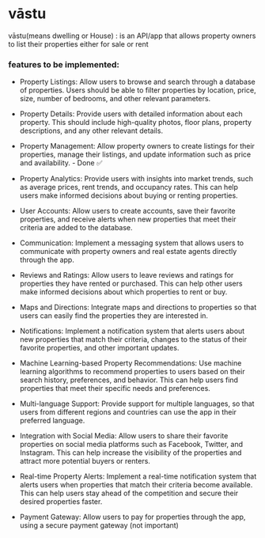 # vāstu

vāstu(means dwelling or House) : is an API/app that allows property owners to list their properties either for sale or rent

### features to be implemented:

- Property Listings: Allow users to browse and search through a database of properties. Users should be able to filter properties by location, price, size, number of bedrooms, and other relevant parameters.

- Property Details: Provide users with detailed information about each property. This should include high-quality photos, floor plans, property descriptions, and any other relevant details.

- Property Management: Allow property owners to create listings for their properties, manage their listings, and update information such as price and availability. - Done :white_check_mark:

- Property Analytics: Provide users with insights into market trends, such as average prices, rent trends, and occupancy rates. This can help users make informed decisions about buying or renting properties.

- User Accounts: Allow users to create accounts, save their favorite properties, and receive alerts when new properties that meet their criteria are added to the database.

- Communication: Implement a messaging system that allows users to communicate with property owners and real estate agents directly through the app.

- Reviews and Ratings: Allow users to leave reviews and ratings for properties they have rented or purchased. This can help other users make informed decisions about which properties to rent or buy.

- Maps and Directions: Integrate maps and directions to properties so that users can easily find the properties they are interested in.

- Notifications: Implement a notification system that alerts users about new properties that match their criteria, changes to the status of their favorite properties, and other important updates.

- Machine Learning-based Property Recommendations: Use machine learning algorithms to recommend properties to users based on their search history, preferences, and behavior. This can help users find properties that meet their specific needs and preferences.

- Multi-language Support: Provide support for multiple languages, so that users from different regions and countries can use the app in their preferred language.

- Integration with Social Media: Allow users to share their favorite properties on social media platforms such as Facebook, Twitter, and Instagram. This can help increase the visibility of the properties and attract more potential buyers or renters.

- Real-time Property Alerts: Implement a real-time notification system that alerts users when properties that match their criteria become available. This can help users stay ahead of the competition and secure their desired properties faster.

- Payment Gateway: Allow users to pay for properties through the app, using a secure payment gateway (not important)
